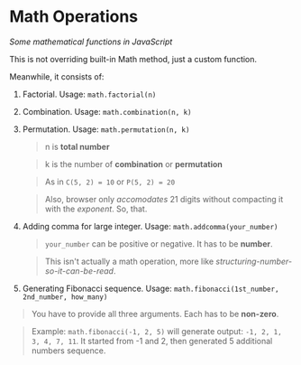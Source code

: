 # Math Operations
*Some mathematical functions in JavaScript*

This is not overriding built-in Math method, just a custom function.

Meanwhile, it consists of:

1. Factorial. Usage: `math.factorial(n)`

2. Combination. Usage: `math.combination(n, k)`

3. Permutation. Usage: `math.permutation(n, k)`

   >n is **total number**

   >k is the number of **combination** or **permutation**
   
   >As in `C(5, 2) = 10` or `P(5, 2) = 20`
   
   >Also, browser only *accomodates* 21 digits without compacting it with the *exponent*. So, that.
   
4. Adding comma for large integer. Usage: `math.addcomma(your_number)`
 
   >`your_number` can be positive or negative. It has to be **number**.

   >This isn't actually a math operation, more like *structuring-number-so-it-can-be-read*.
   
5. Generating Fibonacci sequence. Usage: `math.fibonacci(1st_number, 2nd_number, how_many)`

  >You have to provide all three arguments. Each has to be **non-zero**.
  
  >Example: `math.fibonacci(-1, 2, 5)` will generate output: `-1, 2, 1, 3, 4, 7, 11`. It started from -1 and 2, then generated 5 additional numbers sequence.
